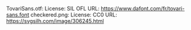 TovariSans.otf:
  License: SIL OFL
  URL: https://www.dafont.com/fr/tovari-sans.font
checkered.png:
  License: CC0
  URL: https://svgsilh.com/image/306245.html

